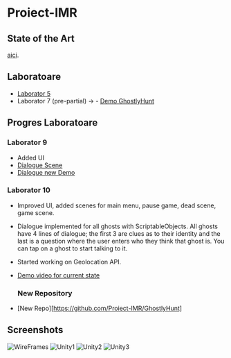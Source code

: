 # Proiect-IMR

## State of the Art
[aici](https://docs.google.com/document/d/1j2LIBJtaXWi5p8AUNfjJqLOgJskBPEmiXw8Nb2GPMwo/edit#heading=h.bcldxwdefncd).

## Laboratoare
- [Laborator 5](https://docs.google.com/document/d/1GXaf1HrekcAuz38qmZMcn3qLcBmMmG8uwxyvITBbP1A/edit#heading=h.2lsxvbhyp4xj)
- Laborator 7 (pre-partial) -> - [Demo GhostlyHunt](https://clipchamp.com/watch/FHEdQ7kvRl8?utm_source=share&utm_medium=social&utm_campaign=watch)




## Progres Laboratoare
### Laborator 9
- Added UI
- [Dialogue Scene](https://drive.google.com/file/d/1Y2nbQNCWH1vOuvutLHx0XmoBsbHYi2mV/view?usp=sharing)
- [Dialogue new Demo](https://drive.google.com/file/d/1wjVPgw9WLqKMkdWcyT_z9Ci_4rFMkG9h/view?usp=sharing)

### Laborator 10
- Improved UI, added scenes for main menu, pause game, dead scene, game scene.
- Dialogue implemented for all ghosts with ScriptableObjects. All ghosts have 4 lines of dialogue; the first 3 are clues as to their identity and the last is a question where the user enters who they think that ghost is. You can tap on a ghost to start talking to it.
- Started working on Geolocation API.
- [Demo video for current state](https://drive.google.com/file/d/1nokihEIQxLApQcL5rq93Z3ml_dbC3tx_/view?usp=sharing)

  ### New Repository
- [New Repo][https://github.com/Proiect-IMR/GhostlyHunt]

## Screenshots
![WireFrames](https://github.com/Proiect-IMR/Proiect-IMR/assets/36382081/0e48121d-1824-42eb-904b-abd63a957324)
![Unity1](https://github.com/Proiect-IMR/Proiect-IMR/assets/36382081/8ea0aca9-1f0b-4425-878f-fb2081d88458)
![Unity2](https://github.com/Proiect-IMR/Proiect-IMR/assets/36382081/79895430-a05b-440a-b5df-d74ab14e5200)
![Unity3](https://github.com/Proiect-IMR/Proiect-IMR/assets/36382081/79c495c0-93b6-46cc-ba77-ad52884bea87)
